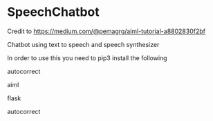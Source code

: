 # SpeechChatbot

Credit to https://medium.com/@pemagrg/aiml-tutorial-a8802830f2bf

Chatbot using text to speech and speech synthesizer

In order to use this you need to pip3 install the following

autocorrect

aiml

flask

autocorrect
